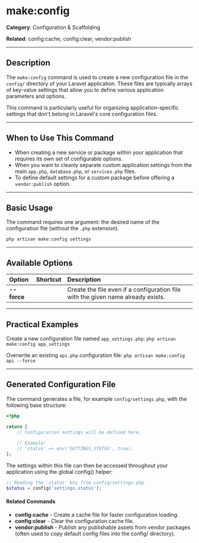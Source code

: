 # make:config

**Category**: Configuration & Scaffolding

**Related**: config:cache, config:clear, vendor:publish

---

## Description

The `make:config` command is used to create a new configuration file in the `config/` directory of your Laravel application. These files are typically arrays of key-value settings that allow you to define various application parameters and options.

This command is particularly useful for organizing application-specific settings that don't belong in Laravel's core configuration files.

---

## When to Use This Command

- When creating a new service or package within your application that requires its own set of configurable options.
- When you want to cleanly separate custom application settings from the main `app.php`, `database.php`, or `services.php` files.
- To define default settings for a custom package before offering a `vendor:publish` option.

---

## Basic Usage

The command requires one argument: the desired name of the configuration file (without the `.php` extension).

`php artisan make:config settings`

---

## Available Options

| Option | Shortcut | Description |
| :--- | :--- | :--- |
| **--force** | | Create the file even if a configuration file with the given name already exists. |

---

## Practical Examples

Create a new configuration file named `app_settings.php`:
`php artisan make:config app_settings`

Overwrite an existing `api.php` configuration file:
`php artisan make:config api --force`

---

## Generated Configuration File

The command generates a file, for example `config/settings.php`, with the following base structure:

```php
<?php

return [
    // Configuration settings will be defined here.
    
    // Example:
    // 'status' => env('SETTINGS_STATUS', true),
];
```
The settings within this file can then be accessed throughout your application using the global config() helper:
```php
// Reading the 'status' key from config/settings.php
$status = config('settings.status');
```
#### Related Commands

* **config:cache** - Create a cache file for faster configuration loading.
* **config:clear** - Clear the configuration cache file.
* **vendor:publish** - Publish any publishable assets from vendor packages (often used to copy default config files into the config/ directory).
